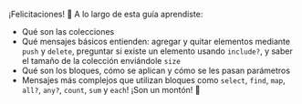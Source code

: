 ¡Felicitaciones! :tada: A lo largo de esta guía aprendiste:

* Qué son las colecciones
* Qué mensajes básicos entienden: agregar y quitar elementos mediante `push` y `delete`, preguntar si existe un elemento usando `include?`, y saber el tamaño de la colección enviándole `size`
* Qué son los bloques, cómo se aplican y cómo se les pasan parámetros
* Mensajes más complejos que utilizan bloques como `select`, `find`, `map`, `all?`, `any?`, `count`, `sum` y `each`! ¡Son un montón! :muscle: 